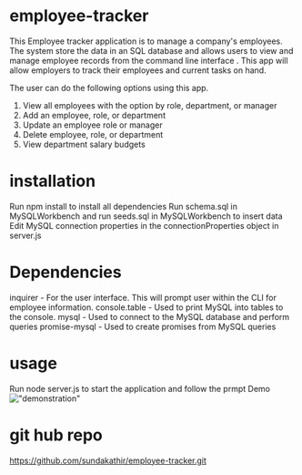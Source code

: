 # employee-tracker
This Employee tracker application is  to manage a company's employees. The system store the data in an SQL database and allows users to view and manage employee records from the command line interface .
This app will allow employers to track their employees and current tasks on hand.

The user can do the following options using this app.

1. View all employees with the option by role, department, or manager
2. Add an employee, role, or department
3. Update an employee role or manager
4. Delete employee, role, or department
5. View department salary budgets 

# installation 
Run npm install to install all dependencies
Run schema.sql in MySQLWorkbench and run seeds.sql in MySQLWorkbench to insert data
Edit MySQL connection properties in the connectionProperties object in server.js

# Dependencies
inquirer - For the user interface. This will prompt user within the CLI for employee information.
console.table - Used to print MySQL into tables to the console.
mysql - Used to connect to the MySQL database and perform queries
promise-mysql - Used to create promises from MySQL queries

# usage 
Run node server.js to start the application and follow the prmpt
Demo !["demonstration"](./img/employee-tracker.gif)

# git hub repo 
https://github.com/sundakathir/employee-tracker.git




